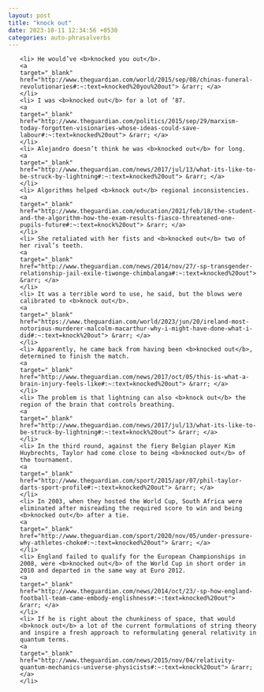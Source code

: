 ```yaml
---
layout: post
title: "knock out"
date: 2023-10-11 12:34:56 +0530
categories: auto-phrasalverbs
---
```

<ol>

    <li> He would’ve <b>knocked you out</b>.
    <a 
    target="_blank" 
    href="http://www.theguardian.com/world/2015/sep/08/chinas-funeral-revolutionaries#:~:text=knocked%20you%20out"> &rarr; </a>
    </li>
    <li> I was <b>knocked out</b> for a lot of ’87.
    <a 
    target="_blank" 
    href="http://www.theguardian.com/politics/2015/sep/29/marxism-today-forgotten-visionaries-whose-ideas-could-save-labour#:~:text=knocked%20out"> &rarr; </a>
    </li>
    <li> Alejandro doesn’t think he was <b>knocked out</b> for long.
    <a 
    target="_blank" 
    href="http://www.theguardian.com/news/2017/jul/13/what-its-like-to-be-struck-by-lightning#:~:text=knocked%20out"> &rarr; </a>
    </li>
    <li> Algorithms helped <b>knock out</b> regional inconsistencies.
    <a 
    target="_blank" 
    href="http://www.theguardian.com/education/2021/feb/18/the-student-and-the-algorithm-how-the-exam-results-fiasco-threatened-one-pupils-future#:~:text=knock%20out"> &rarr; </a>
    </li>
    <li> She retaliated with her fists and <b>knocked out</b> two of her rival’s teeth.
    <a 
    target="_blank" 
    href="http://www.theguardian.com/news/2014/nov/27/-sp-transgender-relationship-jail-exile-tiwonge-chimbalanga#:~:text=knocked%20out"> &rarr; </a>
    </li>
    <li> It was a terrible word to use, he said, but the blows were calibrated to <b>knock out</b>.
    <a 
    target="_blank" 
    href="https://www.theguardian.com/world/2023/jun/20/ireland-most-notorious-murderer-malcolm-macarthur-why-i-might-have-done-what-i-did#:~:text=knock%20out"> &rarr; </a>
    </li>
    <li> Apparently, he came back from having been <b>knocked out</b>, determined to finish the match.
    <a 
    target="_blank" 
    href="http://www.theguardian.com/news/2017/oct/05/this-is-what-a-brain-injury-feels-like#:~:text=knocked%20out"> &rarr; </a>
    </li>
    <li> The problem is that lightning can also <b>knock out</b> the region of the brain that controls breathing.
    <a 
    target="_blank" 
    href="http://www.theguardian.com/news/2017/jul/13/what-its-like-to-be-struck-by-lightning#:~:text=knock%20out"> &rarr; </a>
    </li>
    <li> In the third round, against the fiery Belgian player Kim Huybrechts, Taylor had come close to being <b>knocked out</b> of the tournament.
    <a 
    target="_blank" 
    href="http://www.theguardian.com/sport/2015/apr/07/phil-taylor-darts-sport-profile#:~:text=knocked%20out"> &rarr; </a>
    </li>
    <li> In 2003, when they hosted the World Cup, South Africa were eliminated after misreading the required score to win and being <b>knocked out</b> after a tie.
    <a 
    target="_blank" 
    href="http://www.theguardian.com/sport/2020/nov/05/under-pressure-why-athletes-choke#:~:text=knocked%20out"> &rarr; </a>
    </li>
    <li> England failed to qualify for the European Championships in 2008, were <b>knocked out</b> of the World Cup in short order in 2010 and departed in the same way at Euro 2012.
    <a 
    target="_blank" 
    href="http://www.theguardian.com/news/2014/oct/23/-sp-how-england-football-team-came-embody-englishness#:~:text=knocked%20out"> &rarr; </a>
    </li>
    <li> If he is right about the chunkiness of space, that would <b>knock out</b> a lot of the current formulations of string theory and inspire a fresh approach to reformulating general relativity in quantum terms.
    <a 
    target="_blank" 
    href="http://www.theguardian.com/news/2015/nov/04/relativity-quantum-mechanics-universe-physicists#:~:text=knock%20out"> &rarr; </a>
    </li>